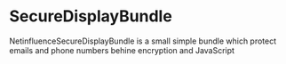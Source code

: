 # SecureDisplayBundle
NetinfluenceSecureDisplayBundle is a small simple bundle which protect emails and phone numbers behine encryption and JavaScript
